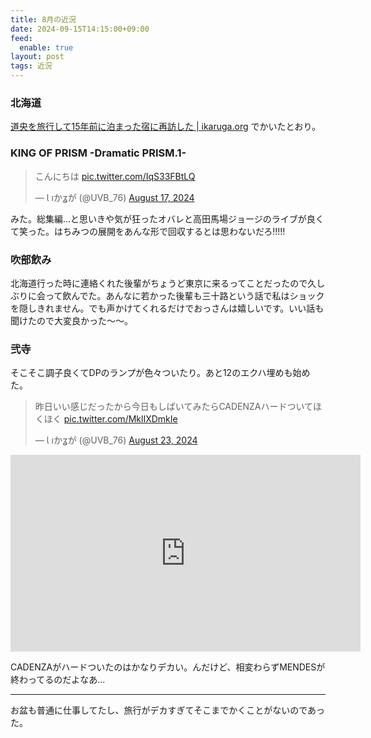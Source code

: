 ```yaml
---
title: 8月の近況
date: 2024-09-15T14:15:00+09:00
feed:
  enable: true
layout: post
tags: 近況
---
```


### 北海道

[道央を旅行して15年前に泊まった宿に再訪した | ikaruga.org](https://ikaruga.org/2024/09/05/%E5%8C%97%E6%B5%B7%E9%81%93/) でかいたとおり。

### KING OF PRISM -Dramatic PRISM.1-

<blockquote class="twitter-tweet"><p lang="ja" dir="ltr">こんにちは <a href="https://t.co/IqS33FBtLQ">pic.twitter.com/IqS33FBtLQ</a></p>&mdash; Ɩ ıかʓが (@UVB_76) <a href="https://twitter.com/UVB_76/status/1824648438329512280?ref_src=twsrc%5Etfw">August 17, 2024</a></blockquote> <script async src="https://platform.twitter.com/widgets.js" charset="utf-8"></script>


みた。総集編...と思いきや気が狂ったオバレと高田馬場ジョージのライブが良くて笑った。はちみつの展開をあんな形で回収するとは思わないだろ!!!!!

### 吹部飲み

北海道行った時に連絡くれた後輩がちょうど東京に来るってことだったので久しぶりに会って飲んでた。あんなに若かった後輩も三十路という話で私はショックを隠しきれません。でも声かけてくれるだけでおっさんは嬉しいです。いい話も聞けたので大変良かった〜〜。

### 弐寺

そこそこ調子良くてDPのランプが色々ついたり。あと12のエクハ埋めも始めた。

<blockquote class="twitter-tweet"><p lang="ja" dir="ltr">昨日いい感じだったから今日もしばいてみたらCADENZAハードついてほくほく <a href="https://t.co/MklIXDmkIe">pic.twitter.com/MklIXDmkIe</a></p>&mdash; Ɩ ıかʓが (@UVB_76) <a href="https://twitter.com/UVB_76/status/1826981539747618876?ref_src=twsrc%5Etfw">August 23, 2024</a></blockquote> <script async src="https://platform.twitter.com/widgets.js" charset="utf-8"></script>

<iframe width="560" height="315" src="https://www.youtube.com/embed/f1jNqa0LeCo?si=8bXMCtEOwsJSFkTS" title="YouTube video player" frameborder="0" allow="accelerometer; autoplay; clipboard-write; encrypted-media; gyroscope; picture-in-picture; web-share" referrerpolicy="strict-origin-when-cross-origin" allowfullscreen></iframe>

CADENZAがハードついたのはかなりデカい。んだけど、相変わらずMENDESが終わってるのだよなあ...

---------

お盆も普通に仕事してたし、旅行がデカすぎてそこまでかくことがないのであった。
